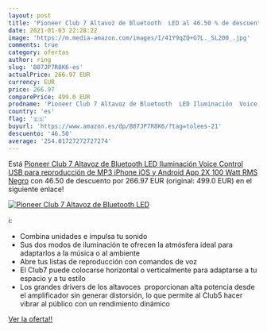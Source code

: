 ```yaml
---
layout: post
title: 'Pioneer Club 7 Altavoz de Bluetooth  LED al 46.50 % de descuento'
date: 2021-01-03 22:28:22
image: 'https://m.media-amazon.com/images/I/41Y9qZQ+G7L._SL200_.jpg'
comments: true
category: ofertas
author: ring
slug: 'B07JP7R8K6-es'
actualPrice: 266.97 EUR
currency: EUR
price: 266.97
comparePrice: 499.0 EUR
prodname: 'Pioneer Club 7 Altavoz de Bluetooth  LED Iluminación  Voice Control  USB para reproducción de MP3  iPhone iOS y Android  App  2X 100 Watt RMS  Negro'
country: 'es'
flag: '🇪🇸'
buyurl: 'https://www.amazon.es/dp/B07JP7R8K6/?tag=tolees-21'
descuento: '46.50'
average: '254.01727272727274'
---
```


Está [Pioneer Club 7 Altavoz de Bluetooth  LED Iluminación  Voice Control  USB para reproducción de MP3  iPhone iOS y Android  App  2X 100 Watt RMS  Negro](https://www.amazon.es/dp/B07JP7R8K6/?tag=tolees-21) con 46.50 de descuento por 266.97 EUR (original: 499.0 EUR) en el siguiente enlace!

[![Pioneer Club 7 Altavoz de Bluetooth  LED](https://m.media-amazon.com/images/I/41Y9qZQ+G7L._SL200_.jpg)](https://www.amazon.es/dp/B07JP7R8K6/?tag=tolees-21)

ℹ️:

- Combina unidades e impulsa tu sonido
- Sus dos modos de iluminación te ofrecen la atmósfera ideal para adaptarlos a la música o al ambiente
- Abre tus listas de reproducción con comandos de voz
- El Club7 puede colocarse horizontal o verticalmente para adaptarse a tu espacio y a tu estilo
- Los grandes drivers de los altavoces  proporcionan alta potencia desde el amplificador sin generar distorsión, lo que permite al Club5 hacer vibrar al público con un rendimiento dinámico

[Ver la oferta!!](https://www.amazon.es/dp/B07JP7R8K6/?tag=tolees-21)
